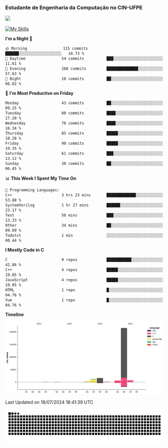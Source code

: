 
### Estudante de Engenharia da Computação no CIN-UFPE
<div>
      <!--<img width=400 src="https://github-readme-stats.vercel.app/api?username=Zed201&show_icons=true&theme=tokyonight" /-->
      <img width=400 src='https://leetcode.card.workers.dev/Zed201?theme=nord&font=baloo&extension=null' />
</div>


[![My Skills](https://skillicons.dev/icons?i=c,cpp,py,java,neovim&theme=dark)](https://skillicons.dev)

<!--START_SECTION:waka-->
**I'm a Night 🦉** 

```text
🌞 Morning                115 commits         ██████░░░░░░░░░░░░░░░░░░░   24.73 % 
🌆 Daytime                54 commits          ███░░░░░░░░░░░░░░░░░░░░░░   11.61 % 
🌃 Evening                268 commits         ██████████████░░░░░░░░░░░   57.63 % 
🌙 Night                  28 commits          ██░░░░░░░░░░░░░░░░░░░░░░░   06.02 % 
```
📅 **I'm Most Productive on Friday** 

```text
Monday                   43 commits          ██░░░░░░░░░░░░░░░░░░░░░░░   09.25 % 
Tuesday                  80 commits          ████░░░░░░░░░░░░░░░░░░░░░   17.20 % 
Wednesday                76 commits          ████░░░░░░░░░░░░░░░░░░░░░   16.34 % 
Thursday                 85 commits          █████░░░░░░░░░░░░░░░░░░░░   18.28 % 
Friday                   90 commits          █████░░░░░░░░░░░░░░░░░░░░   19.35 % 
Saturday                 61 commits          ███░░░░░░░░░░░░░░░░░░░░░░   13.12 % 
Sunday                   30 commits          ██░░░░░░░░░░░░░░░░░░░░░░░   06.45 % 
```


📊 **This Week I Spent My Time On** 

```text
💬 Programming Languages: 
C++                      3 hrs 23 mins       █████████████░░░░░░░░░░░░   53.88 % 
SystemVerilog            1 hr 27 mins        ██████░░░░░░░░░░░░░░░░░░░   23.17 % 
Text                     50 mins             ███░░░░░░░░░░░░░░░░░░░░░░   13.33 % 
Other                    34 mins             ██░░░░░░░░░░░░░░░░░░░░░░░   09.09 % 
Todotxt                  1 min               ░░░░░░░░░░░░░░░░░░░░░░░░░   00.44 % 
```

**I Mostly Code in C** 

```text
C                        9 repos             ███████████░░░░░░░░░░░░░░   42.86 % 
C++                      4 repos             █████░░░░░░░░░░░░░░░░░░░░   19.05 % 
JavaScript               4 repos             █████░░░░░░░░░░░░░░░░░░░░   19.05 % 
HTML                     1 repo              █░░░░░░░░░░░░░░░░░░░░░░░░   04.76 % 
Vue                      1 repo              █░░░░░░░░░░░░░░░░░░░░░░░░   04.76 % 
```



**Timeline**

![Lines of Code chart](https://raw.githubusercontent.com/Zed201/Zed201/master/assets/bar_graph.png)


 Last Updated on 18/07/2024 18:41:39 UTC
<!--END_SECTION:waka-->

<picture>
  <source media="(prefers-color-scheme: dark)" srcset="https://github.com/Zed201/Zed201/blob/output/github-contribution-grid-snake-dark.svg" />
  <img alt="github-snake" src="https://github.com/Zed201/Zed201/blob/output/github-contribution-grid-snake-dark.svg" />
</picture>
